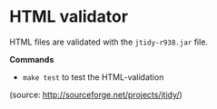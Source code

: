 # HTML validator

HTML files are validated with the `jtidy-r938.jar` file.

**Commands**

* `make test` to test the HTML-validation

(source: http://sourceforge.net/projects/jtidy/)
